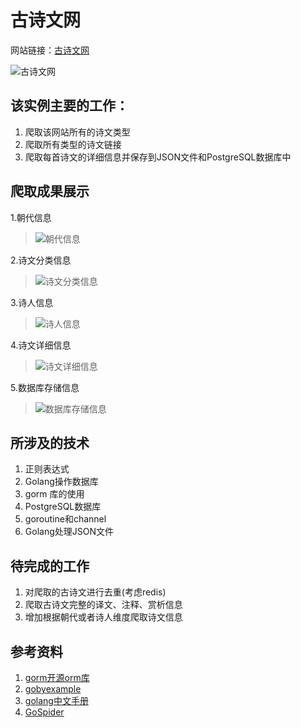 # 古诗文网 #

网站链接：[古诗文网](https://www.gushiwen.org/)

![古诗文网](https://github.com/jaydenwen123/GolangSpider/tree/master/GolangSpider/example/gushiwen/images/home.png)

## 该实例主要的工作： ##

1. 爬取该网站所有的诗文类型
2. 爬取所有类型的诗文链接
3. 爬取每首诗文的详细信息并保存到JSON文件和PostgreSQL数据库中

## 爬取成果展示 ##

1.朝代信息

>![朝代信息](https://github.com/jaydenwen123/GolangSpider/tree/master/GolangSpider/example/gushiwen/images/dynasty.png)

2.诗文分类信息

>![诗文分类信息](https://github.com/jaydenwen123/GolangSpider/tree/master/GolangSpider/example/gushiwen/images/typejson.png)

3.诗人信息

>![诗人信息](https://github.com/jaydenwen123/GolangSpider/tree/master/GolangSpider/example/gushiwen/images/poemer.png)

4.诗文详细信息

>![诗文详细信息](https://github.com/jaydenwen123/GolangSpider/tree/master/GolangSpider/example/gushiwen/images/poemjson.png)

5.数据库存储信息

>![数据库存储信息](https://github.com/jaydenwen123/GolangSpider/tree/master/GolangSpider/example/gushiwen/images/poem_postgresql.png)

## 所涉及的技术 ##

1. 正则表达式
2. Golang操作数据库
3. gorm 库的使用
4. PostgreSQL数据库
5. goroutine和channel
6. Golang处理JSON文件

## 待完成的工作 ##

1. 对爬取的古诗文进行去重(考虑redis)
2. 爬取古诗文完整的译文、注释、赏析信息
3. 增加根据朝代或者诗人维度爬取诗文信息

## 参考资料 ##

1. [gorm开源orm库](https://gorm.io/docs/)
2. [gobyexample](https://gobyexample.com/)
3. [golang中文手册](https://studygolang.com/pkgdoc)
4. [GoSpider](https://github.com/GopherCoder/Go-Spider)